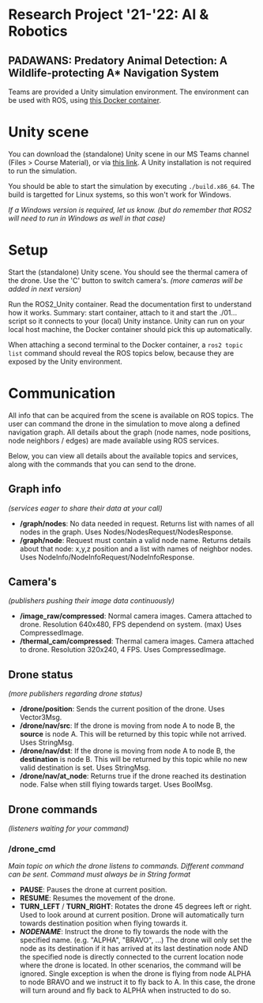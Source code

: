 # Research Project '21-'22: AI & Robotics
## PADAWANS: Predatory Animal Detection: A Wildlife-protecting A* Navigation System

Teams are provided a Unity simulation environment.
The environment can be used with ROS, using [this Docker container](https://github.com/PXLRoboticsLab/ROS2_Unity).

# Unity scene
You can download the (standalone) Unity scene in our MS Teams channel (Files > Course Material), or via [this link](https://hogeschoolpxl.sharepoint.com/:u:/s/ResearchProject-AIRobotics/EZcivc9etfVCkYHheYEYRg8Bmm0xlwB8HkP8diUBsRMZCA?e=OOb1ui). A Unity installation is not required to run the simulation.

You should be able to start the simulation by executing ```./build.x86_64```. The build is targetted for Linux systems, so this won't work for Windows. 

*If a Windows version is required, let us know. (but do remember that ROS2 will need to run in Windows as well in that case)*

# Setup
Start the (standalone) Unity scene. You should see the thermal camera of the drone. Use the 'C' button to switch camera's. *(more cameras will be added in next version)*

Run the ROS2_Unity container. Read the documentation first to understand how it works. Summary: start container, attach to it and start the ./01... script so it connects to your (local) Unity instance. Unity can run on your local host machine, the Docker container should pick this up automatically.

When attaching a second terminal to the Docker container, a ```ros2 topic list``` command should reveal the ROS topics below, because they are exposed by the Unity environment.

# Communication
All info that can be acquired from the scene is available on ROS topics. The user can command the drone in the simulation to move along a defined navigation graph. All details about the graph (node names, node positions, node neighbors / edges) are made available using ROS services.

Below, you can view all details about the available topics and services, along with the commands that you can send to the drone.

## Graph info
*(services eager to share their data at your call)*
* **/graph/nodes**: No data needed in request. Returns list with names of all nodes in the graph. Uses Nodes/NodesRequest/NodesResponse. 
* **/graph/node**: Request must contain a valid node name. Returns details about that node: x,y,z position and a list with names of neighbor nodes. Uses NodeInfo/NodeInfoRequest/NodeInfoResponse.

## Camera's
*(publishers pushing their image data continuously)*
* **/image_raw/compressed**: Normal camera images. Camera attached to drone. Resolution 640x480, FPS dependend on system. (max) Uses CompressedImage.
* **/thermal_cam/compressed**: Thermal camera images. Camera attached to drone. Resolution 320x240, 4 FPS. Uses CompressedImage.

## Drone status
*(more publishers regarding drone status)*
* **/drone/position**: Sends the current position of the drone. Uses Vector3Msg.
* **/drone/nav/src**: If the drone is moving from node A to node B, the **source** is node A. This will be returned by this topic while not arrived. Uses StringMsg.
* **/drone/nav/dst**: If the drone is moving from node A to node B, the **destination** is node B. This will be returned by this topic while no new valid destination is set. Uses StringMsg.
* **/drone/nav/at_node**: Returns true if the drone reached its destination node. False when still flying towards target. Uses BoolMsg.


## Drone commands 
*(listeners waiting for your command)*

### /drone_cmd
*Main topic on which the drone listens to commands. Different command can be sent. Command must always be in String format*

* **PAUSE**: Pauses the drone at current position.
* **RESUME**: Resumes the movement of the drone.
* **TURN_LEFT** / **TURN_RIGHT**: Rotates the drone 45 degrees left or right. Used to look around at current position. Drone will automatically turn towards destination position when flying towards it.
* ***NODENAME***: Instruct the drone to fly towards the node with the specified name. (e.g. "ALPHA", "BRAVO", ...) The drone will only set the node as its destination if it has arrived at its last destination node AND the specified node is directly connected to the current location node where the drone is located. In other scenarios, the command will be ignored. Single exception is when the drone is flying from node ALPHA to node BRAVO and we instruct it to fly back to A. In this case, the drone will turn around and fly back to ALPHA when instructed to do so.

